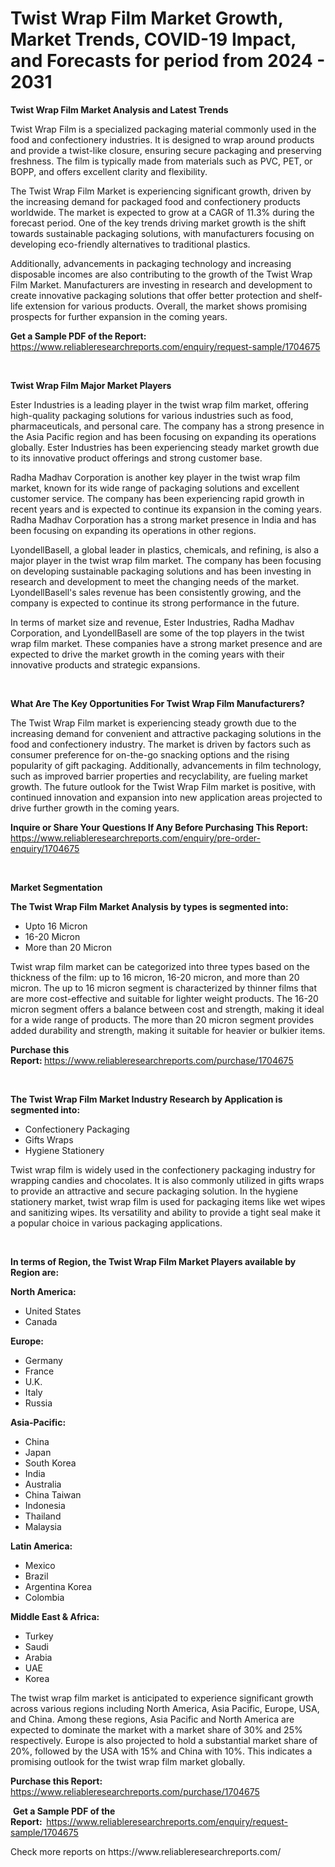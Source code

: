 <p><h1>Twist Wrap Film Market Growth, Market Trends, COVID-19 Impact, and Forecasts for period from 2024 - 2031</h1></p><p><strong>Twist Wrap Film Market Analysis and Latest Trends</strong></p>
<p><p>Twist Wrap Film is a specialized packaging material commonly used in the food and confectionery industries. It is designed to wrap around products and provide a twist-like closure, ensuring secure packaging and preserving freshness. The film is typically made from materials such as PVC, PET, or BOPP, and offers excellent clarity and flexibility.</p><p>The Twist Wrap Film Market is experiencing significant growth, driven by the increasing demand for packaged food and confectionery products worldwide. The market is expected to grow at a CAGR of 11.3% during the forecast period. One of the key trends driving market growth is the shift towards sustainable packaging solutions, with manufacturers focusing on developing eco-friendly alternatives to traditional plastics.</p><p>Additionally, advancements in packaging technology and increasing disposable incomes are also contributing to the growth of the Twist Wrap Film Market. Manufacturers are investing in research and development to create innovative packaging solutions that offer better protection and shelf-life extension for various products. Overall, the market shows promising prospects for further expansion in the coming years.</p></p>
<p><strong>Get a Sample PDF of the Report:&nbsp;</strong> <a href="https://www.reliableresearchreports.com/enquiry/request-sample/1704675">https://www.reliableresearchreports.com/enquiry/request-sample/1704675</a></p>
<p>&nbsp;</p>
<p><strong>Twist Wrap Film Major Market Players</strong></p>
<p><p>Ester Industries is a leading player in the twist wrap film market, offering high-quality packaging solutions for various industries such as food, pharmaceuticals, and personal care. The company has a strong presence in the Asia Pacific region and has been focusing on expanding its operations globally. Ester Industries has been experiencing steady market growth due to its innovative product offerings and strong customer base.</p><p>Radha Madhav Corporation is another key player in the twist wrap film market, known for its wide range of packaging solutions and excellent customer service. The company has been experiencing rapid growth in recent years and is expected to continue its expansion in the coming years. Radha Madhav Corporation has a strong market presence in India and has been focusing on expanding its operations in other regions.</p><p>LyondellBasell, a global leader in plastics, chemicals, and refining, is also a major player in the twist wrap film market. The company has been focusing on developing sustainable packaging solutions and has been investing in research and development to meet the changing needs of the market. LyondellBasell's sales revenue has been consistently growing, and the company is expected to continue its strong performance in the future.</p><p>In terms of market size and revenue, Ester Industries, Radha Madhav Corporation, and LyondellBasell are some of the top players in the twist wrap film market. These companies have a strong market presence and are expected to drive the market growth in the coming years with their innovative products and strategic expansions.</p></p>
<p>&nbsp;</p>
<p><strong>What Are The Key Opportunities For Twist Wrap Film Manufacturers?</strong></p>
<p><p>The Twist Wrap Film market is experiencing steady growth due to the increasing demand for convenient and attractive packaging solutions in the food and confectionery industry. The market is driven by factors such as consumer preference for on-the-go snacking options and the rising popularity of gift packaging. Additionally, advancements in film technology, such as improved barrier properties and recyclability, are fueling market growth. The future outlook for the Twist Wrap Film market is positive, with continued innovation and expansion into new application areas projected to drive further growth in the coming years.</p></p>
<p><strong>Inquire or Share Your Questions If Any Before Purchasing This Report:</strong> <a href="https://www.reliableresearchreports.com/enquiry/pre-order-enquiry/1704675">https://www.reliableresearchreports.com/enquiry/pre-order-enquiry/1704675</a></p>
<p>&nbsp;</p>
<p><strong>Market Segmentation</strong></p>
<p><strong>The Twist Wrap Film Market Analysis by types is segmented into:</strong></p>
<p><ul><li>Upto 16 Micron</li><li>16-20 Micron</li><li>More than 20 Micron</li></ul></p>
<p><p>Twist wrap film market can be categorized into three types based on the thickness of the film: up to 16 micron, 16-20 micron, and more than 20 micron. The up to 16 micron segment is characterized by thinner films that are more cost-effective and suitable for lighter weight products. The 16-20 micron segment offers a balance between cost and strength, making it ideal for a wide range of products. The more than 20 micron segment provides added durability and strength, making it suitable for heavier or bulkier items.</p></p>
<p><strong>Purchase this Report:&nbsp;</strong><a href="https://www.reliableresearchreports.com/purchase/1704675">https://www.reliableresearchreports.com/purchase/1704675</a></p>
<p>&nbsp;</p>
<p><strong>The Twist Wrap Film Market Industry Research by Application is segmented into:</strong></p>
<p><ul><li>Confectionery Packaging</li><li>Gifts Wraps</li><li>Hygiene Stationery</li></ul></p>
<p><p>Twist wrap film is widely used in the confectionery packaging industry for wrapping candies and chocolates. It is also commonly utilized in gifts wraps to provide an attractive and secure packaging solution. In the hygiene stationery market, twist wrap film is used for packaging items like wet wipes and sanitizing wipes. Its versatility and ability to provide a tight seal make it a popular choice in various packaging applications.</p></p>
<p>&nbsp;</p>
<p><strong>In terms of Region, the Twist Wrap Film Market Players available by Region are:</strong></p>
<p>
    <p> <strong> North America: </strong>
        <ul>
            <li>United States</li>
            <li>Canada</li>
        </ul>
        </p> 
    <p> <strong> Europe: </strong>
        <ul>
            <li>Germany</li>
            <li>France</li>
            <li>U.K.</li>
            <li>Italy</li>
            <li>Russia</li>
        </ul>
        </p> 
    <p> <strong> Asia-Pacific: </strong>
        <ul>
            <li>China</li>
            <li>Japan</li>
            <li>South Korea</li>
            <li>India</li>
            <li>Australia</li>
            <li>China Taiwan</li>
            <li>Indonesia</li>
            <li>Thailand</li>
            <li>Malaysia</li>
        </ul>
        </p> 
    <p> <strong> Latin America: </strong>
        <ul>
            <li>Mexico</li>
            <li>Brazil</li>
            <li>Argentina Korea</li>
            <li>Colombia</li>
        </ul>
        </p> 
    <p> <strong> Middle East & Africa: </strong>
        <ul>
            <li>Turkey</li>
            <li>Saudi</li>
            <li>Arabia</li>
            <li>UAE</li>
            <li>Korea</li>
        </ul>
    </p>
    </p>
<p><p>The twist wrap film market is anticipated to experience significant growth across various regions including North America, Asia Pacific, Europe, USA, and China. Among these regions, Asia Pacific and North America are expected to dominate the market with a market share of 30% and 25% respectively. Europe is also projected to hold a substantial market share of 20%, followed by the USA with 15% and China with 10%. This indicates a promising outlook for the twist wrap film market globally.</p></p>
<p><strong>Purchase this Report: </strong><a href="https://www.reliableresearchreports.com/purchase/1704675">https://www.reliableresearchreports.com/purchase/1704675</a></p>
<p>&nbsp;<strong>Get a Sample PDF of the Report:&nbsp;&nbsp;</strong><a href="https://www.reliableresearchreports.com/enquiry/request-sample/1704675">https://www.reliableresearchreports.com/enquiry/request-sample/1704675</a></p>
<p><strong></strong></p>
<p>Check more reports on https://www.reliableresearchreports.com/</p>